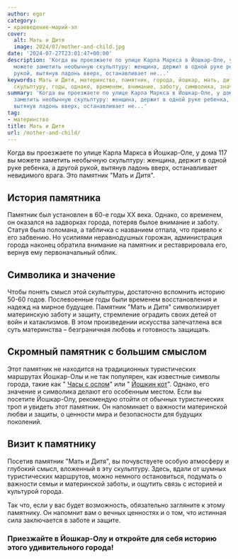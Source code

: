 ```yaml
---
author: egor
category:
- краеведение-марий-эл
cover:
  alt: Мать и Дитя
  image: 2024/07/mother-and-child.jpg
date: '2024-07-27T23:01:47+00:00'
description: 'Когда вы проезжаете по улице Карла Маркса в Йошкар-Оле, у дома 117 вы
  можете заметить необычную скульптуру: женщина, держит в одной руке ребенка, а другой
  рукой, вытянув ладонь вверх, останавливает не...'
keywords: Мать и Дитя, материнство, памятник, города, йошкар, мать, дитя, туристических,
  скульптуру, годы, однако, временем, внимание, заботу, символика, значение, смысл
summary: 'Когда вы проезжаете по улице Карла Маркса в Йошкар-Оле, у дома 117 вы можете
  заметить необычную скульптуру: женщина, держит в одной руке ребенка, а другой рукой,
  вытянув ладонь вверх, останавливает не...'
tag:
- материнство
title: Мать и Дитя
url: /mother-and-child/
---
```


Когда вы проезжаете по улице Карла Маркса в Йошкар-Оле, у дома 117 вы можете заметить необычную скульптуру: женщина, держит в одной руке ребенка, а другой рукой, вытянув ладонь вверх, останавливает невидимого врага. Это памятник "Мать и Дитя".

## История памятника

Памятник был установлен в 60-е годы XX века. Однако, со временем, он оказался на задворках города, потеряв былое внимание и заботу. Статуя была поломана, а табличка с названием отпала, что привело к его забвению. Но усилиями неравнодушных горожан, администрация города наконец обратила внимание на памятник и реставрировала его, вернув ему первоначальный облик.

## Символика и значение

Чтобы понять смысл этой скульптуры, достаточно вспомнить историю 50-60 годов. Послевоенные годы были временем восстановления и надежд на мирное будущее. Памятник "Мать и Дитя" символизирует материнскую заботу и защиту, стремление оградить своих детей от войн и катаклизмов. В этом произведении искусства запечатлена вся суть материнства – безграничная любовь и готовность защищать.

## Скромный памятник с большим смыслом

Этот памятник не находится на традиционных туристических маршрутах Йошкар-Олы и не так популярен, как известные символы города, такие как " [Часы с ослом](/chasy-s-oslom/)" или " [Йошкин кот](/joshkin_kot/)". Однако, его значение и символика делают его особенным местом. Если вы посетите Йошкар-Олу, рекомендую отойти от обычных туристических троп и увидеть этот памятник. Он напоминает о важности материнской любви и защиты, о ценности мира и безопасности для будущих поколений.

## Визит к памятнику

Посетив памятник "Мать и Дитя", вы почувствуете особую атмосферу и глубокий смысл, вложенный в эту скульптуру. Здесь, вдали от шумных туристических маршрутов, можно немного остановиться, подумать о важности семьи и материнской заботы, и ощутить связь с историей и культурой города.

Так что, если у вас будет возможность, обязательно загляните к этому памятнику. Он напомнит вам о вечных ценностях и о том, что истинная сила заключается в заботе и защите.

### Приезжайте в Йошкар-Олу и откройте для себя историю этого удивительного города!